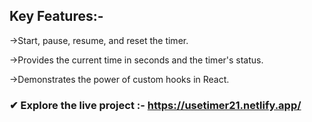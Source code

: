 ## Key Features:-

->Start, pause, resume, and reset the timer.

->Provides the current time in seconds and the timer's status.

->Demonstrates the power of custom hooks in React.

### ✔ Explore the live project :- https://usetimer21.netlify.app/
